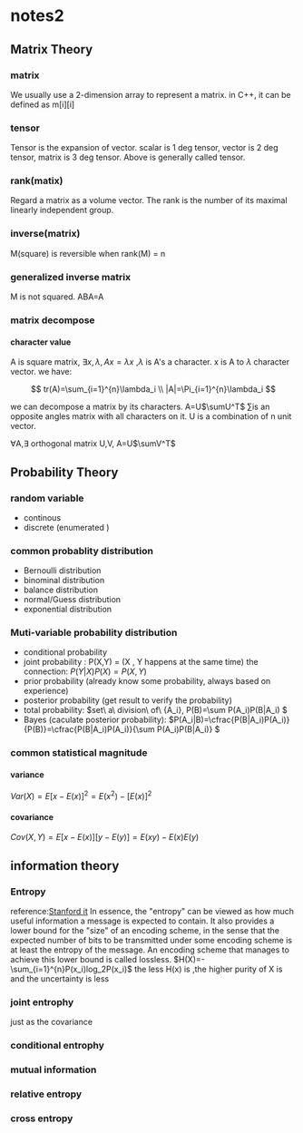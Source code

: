 # notes2

## Matrix Theory

### matrix

We usually use a 2-dimension array to represent a matrix. in C++, it can be defined as m[i][i]

### tensor

Tensor is the expansion of vector.
scalar is 1 deg tensor, vector is 2 deg tensor, matrix is 3 deg tensor. Above is generally called tensor.

### rank(matix)

Regard a matrix as a volume vector. The rank is the number of its maximal linearly independent group.

### inverse(matrix)

M(square) is reversible when rank(M) $=$ n

### generalized inverse matrix

M is not squared. ABA=A

### matrix decompose

#### character value

A is square matrix, $\exists x, \lambda, Ax=\lambda x$ ,$\lambda$ is A's a character. x is A to $\lambda$ character vector.
we have:

$$
tr(A)=\sum_{i=1}^{n}\lambda_i \\
|A|=\Pi_{i=1}^{n}\lambda_i
$$

we can decompose a matrix by its characters. A=U$\sumU^T$
$\sum$is an opposite angles matrix with all characters on it. U is a combination of n unit vector.

$\forall$A,$\exists$ orthogonal matrix U,V, A=U$\sumV^T$

## Probability Theory

### random variable

- continous
- discrete (enumerated )

### common probablity distribution

- Bernoulli distribution
- binominal distribution
- balance distribution
- normal/Guess distribution
- exponential distribution

### Muti-variable probability distribution

- conditional probability
- joint probability : P(X,Y) = (X , Y happens at the same time)
  the connection: $P(Y|X)P(X)=P(X,Y)$
- prior probability (already know some probability, always based on experience)
- posterior probability (get result to verify the probability)
- total probability:
  $set\ a\ division\ of\ {A_i}, P(B)=\sum P(A_i)P(B|A_i) $
- Bayes (caculate posterior probability):
  $P(A_i|B)=\cfrac{P(B|A_i)P(A_i)}{P(B)}=\cfrac{P(B|A_i)P(A_i)}{\sum P(A_i)P(B|A_i)} $

### common statistical magnitude

#### variance

$Var(X)=E{[x-E(x)]^2}=E(x^2)-[E(x)]^2$

#### covariance

$Cov(X,Y)=E{[x-E(x)][y-E(y)]}=E(xy)-E(x)E(y)$

## information theory

### Entropy

reference:[Stanford it](https://ee.stanford.edu/~gray/it.pdf)
In essence, the "entropy" can be viewed as how much useful information a message is expected to contain. It also provides a lower bound for the "size" of an encoding scheme, in the sense that the expected number of bits to be transmitted under some encoding scheme is at least the entropy of the message. An encoding scheme that manages to achieve this lower bound is called lossless.
$H(X)=-\sum_{i=1}^{n}P(x_i)log_2P(x_i)$
the less H(x) is ,the higher purity of X is and the uncertainty is less

### joint entrophy

just as the covariance

### conditional entrophy

### mutual information

### relative entropy

### cross entropy
